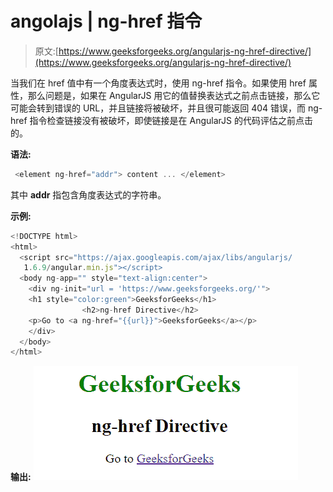 # angolajs | ng-href 指令

> 原文:[https://www.geeksforgeeks.org/angularjs-ng-href-directive/](https://www.geeksforgeeks.org/angularjs-ng-href-directive/)

当我们在 href 值中有一个角度表达式时，使用 ng-href 指令。如果使用 href 属性，那么问题是，如果在 AngularJS 用它的值替换表达式之前点击链接，那么它可能会转到错误的 URL，并且链接将被破坏，并且很可能返回 404 错误，而 ng-href 指令检查链接没有被破坏，即使链接是在 AngularJS 的代码评估之前点击的。

**语法:**

```ts
 <element ng-href="addr"> content ... </element> 
```

其中 **addr** 指包含角度表达式的字符串。

**示例:**

```ts
<!DOCTYPE html>
<html>
  <script src="https://ajax.googleapis.com/ajax/libs/angularjs/
   1.6.9/angular.min.js"></script>
  <body ng-app="" style="text-align:center">
    <div ng-init="url = 'https://www.geeksforgeeks.org/'">
    <h1 style="color:green">GeeksforGeeks</h1>
                <h2>ng-href Directive</h2>
    <p>Go to <a ng-href="{{url}}">GeeksforGeeks</a></p>
    </div>
  </body>
</html> 
```

**输出:**
![ng-href](img/4e199ec2ecb2dcf721968688416c7920.png)
